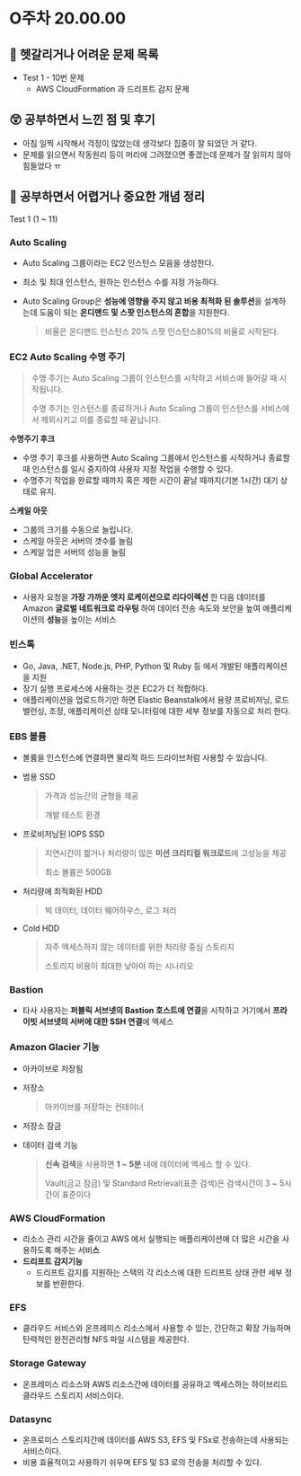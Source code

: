 # O주차 20.00.00

## 🔮 헷갈리거나 어려운 문제 목록
- Test 1 - 10번 문제
  - AWS CloudFormation 과 드리프트 감지 문제

## 😲 공부하면서 느낀 점 및 후기
- 아침 일찍 시작해서 걱정이 많았는데 생각보다 집중이 잘 되었던 거 같다.
- 문제를 읽으면서 작동원리 등이 머리에 그려졌으면 좋겠는데 문제가 잘 읽히지 않아 힘들었다 ㅠ

## 👻 공부하면서 어렵거나 중요한 개념 정리

Test 1 (1 ~ 11)

### Auto Scaling

* Auto Scaling 그룹이라는 EC2 인스턴스 모음을 생성한다.
* 최소 및 최대 인스턴스, 원하는 인스턴스 수를 지정 가능하다.

* Auto Scaling Group은 **성능에 영향을 주지 않고 비용 최적화 된 솔루션**을 설계하는데 도움이 되는 **온디맨드 및 스팟 인스턴스의 혼합**을 지원한다.

  > 비율은 온디맨드 인스턴스 20% 스팟 인스턴스80%의 비율로 시작된다.

### EC2 Auto Scaling  수명 주기

> 수명 주기는 Auto Scaling 그룹이 인스턴스를 시작하고 서비스에 들어갈 때 시작됩니다.
>
> 수명 주기는 인스턴스를 종료하거나 Auto Scaling 그룹이 인스턴스를 서비스에서 제외시키고 이를 종료할 때 끝납니다.

**수명주기 후크**

* 수명 주기 후크를 사용하면 Auto Scaling 그룹에서 인스턴스를 시작하거나 종료할 때 인스턴스를 일시 중지하여 사용자 지정 작업을 수행할 수 있다.
* 수명주기 작업을 완료할 때까지 혹은 제한 시간이 끝날 때까지(기본 1시간) 대기 상태로 유지.

**스케일 아웃**

* 그룹의 크기를 수동으로 늘립니다.
* 스케일 아웃은 서버의 갯수를 늘림
* 스케일 업은 서버의 성능을 늘림



### Global Accelerator

* 사용자 요청을 **가장 가까운 엣지 로케이션으로 리다이렉션** 한 다음 데이터를  Amazon **글로벌 네트워크로 라우팅** 하여 데이터 전송 속도와 보안을 높여 애플리케이션의 **성능**을 높이는 서비스

### 빈스톡

* Go, Java, .NET, Node.js, PHP, Python 및 Ruby 등 에서 개발된 애플리케이션을 지원
* 장기 실행 프로세스에 사용하는 것은 EC2가 더 적합하다.
* 애플리케이션을 업로드하기만 하면 Elastic Beanstalk에서 용량 프로비저닝, 로드 밸런싱, 조정, 애플리케이션 상태 모니터링에 대한 세부 정보를 자동으로 처리 한다.

### EBS 볼륨

* 볼륨을 인스턴스에 연결하면 물리적 하드 드라이브처럼 사용할 수 있습니다.

* 범용 SSD

  > 가격과 성능간의 균형을 제공
  >
  > 개발 테스트 환경

* 프로비저닝된  IOPS SSD

  > 지연시간이 짧거나 처리량이 많은 **미션 크리티컬 워크로드**에 고성능을 제공
  >
  > 최소 볼륨은 500GB

* 처리량에 최적화된 HDD

  > 빅 데이터, 데이터 웨어하우스, 로그 처리

* Cold HDD

  > 자주 엑세스하지 않는 데이터를 위한 처리량 중심 스토리지
  >
  > 스토리지 비용이 최대한 낮아야 하는 시나리오



### Bastion

* 타사 사용자는 **퍼블릭 서브넷의 Bastion 호스트에 연결**을 시작하고 거기에서 **프라이빗 서브넷의 서버에 대한 SSH 연결**에 엑세스



### Amazon Glacier 기능

* 아카이브로 저장됨

* 저장소

  > 아카이브를 저장하는 컨테이너

* 저장소 잠금

* 데이터 검색 기능

  > **신속 검색**을 사용하면 **1 ~ 5분** 내에 데이터에 엑세스 할 수 있다.
  >
  > Vault(금고 잠금) 및 Standard Retrieval(표준 검색)은 검색시간이 3 ~ 5시간이 표준이다



### AWS CloudFormation

* 리소스 관리 시간을 줄이고 AWS 에서 실행되는 애플리케이션에 더 많은 시간을 사용하도록 해주는 서비**스**
* **드리프트 감지기능**
  * 드리프트 감지를 지원하는 스택의 각 리소스에 대한 드리프트 상태 관련 세부 정보를 반환한다.

### EFS

* 클라우드 서비스와 온프레미스 리소스에서 사용할 수 있는, 간단하고 확장 가능하며탄력적인 완전관리형 NFS 파일 시스템을 제공한다.

### Storage Gateway 

* 온프레미스 리소스와 AWS 리소스간에 데이터를 공유하고 엑세스하는 하이브리드 클라우드 스토리지 서비스이다.

### Datasync

* 온프로미스 스토리지간에 데이터를 AWS S3, EFS 및 FSx로 전송하는데 사용되는 서비스이다.
* 비용 효율적이고 사용하기 쉬우며 EFS 및 S3 로의 전송을 처리할 수 있다.